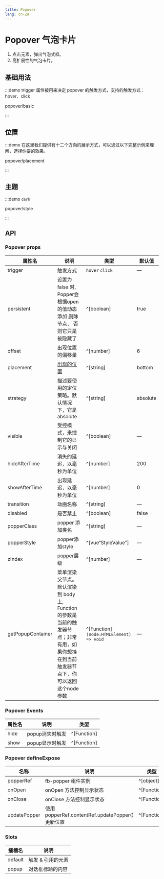 ```yaml
---
title: Popover
lang: cn-ZH
---
```


# Popover 气泡卡片

1. 点击元素，弹出气泡式框。
2. 高扩展性的气泡卡片。

## 基础用法

:::demo trigger 属性被用来决定 popover 的触发方式，支持的触发方式： hover、click

popover/basic

:::

## 位置

:::demo 在这里我们提供有十二个方向的展示方式，可以通过以下完整示例来理解，选择你要的效果。

popover/placement

:::

## 主题

:::demo `dark`

popover/style

:::

## API

### Popover props

| 属性名            | 说明                                                                                                                                   | 类型                                     | 默认值   |
| ----------------- | -------------------------------------------------------------------------------------------------------------------------------------- | ---------------------------------------- | -------- |
| trigger           | 触发方式                                                                                                                               | `hover` `click`                          | —        |
| persistent        | 设置为 false 时, Popper会根据open的值动态添加 删除节点， 否则它只是被隐藏了                                                            | ^[boolean]                               | true     |
| offset            | 出现位置的偏移量                                                                                                                       | ^[number]                                | 6        |
| placement         | [出现的位置](https://popper.js.org/docs/v2/constructors/#options)                                                                      | ^[string]                                | bottom   |
| strategy          | 描述要使用的定位策略。默认情况下，它是absolute                                                                                         | ^[string]                                | absolute |
| visible           | 受控模式，来控制它的显示与关闭                                                                                                         | ^[boolean]                               | —        |
| hideAfterTime     | 消失的延迟，以毫秒为单位                                                                                                               | ^[number]                                | 200      |
| showAfterTime     | 出现延迟，以毫秒为单位                                                                                                                 | ^[number]                                | 0        |
| transition        | 动画名称                                                                                                                               | ^[string]                                | —        |
| disabled          | 是否禁止                                                                                                                               | ^[boolean]                               | false    |
| popperClass       | popper 添加类名                                                                                                                        | ^[string]                                | —        |
| popperStyle       | popper添加style                                                                                                                        | ^[vue“StyleValue”]                       | —        |
| zIndex            | popper层级                                                                                                                             | ^[number]                                | —        |
| getPopupContainer | 菜单渲染父节点。默认渲染到 body 上, Function的参数是当前的触发器节点；非常有用，如果你想挂在到当前触发器节点下，你可以返回这个node参数 | ^[Function] `(node:HTMLElement) => void` | —        |

### Popover Events

| 属性名 | 说明            | 类型        |
| ------ | --------------- | ----------- |
| hide   | popup消失时触发 | ^[Function] |
| show   | popup显示时触发 | ^[Function] |

### Popover defineExpose

| 名称         | 说明                                            | 类型        |
| ------------ | ----------------------------------------------- | ----------- |
| popperRef    | fb-popper 组件实例                              | ^[object]   |
| onOpen       | onOpen 方法控制显示状态                         | ^[Function] |
| onClose      | onClose 方法控制显示状态                        | ^[Function] |
| updatePopper | 使用popperRef.contentRef.updatePopper()更新位置 | ^[Function] |

### Slots

| 插槽名  | 说明              |
| ------- | ----------------- |
| default | 触发 & 引用的元素 |
| popup   | 对话框标题的内容  |
